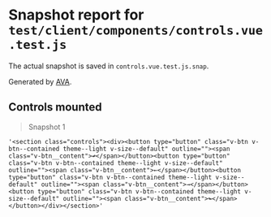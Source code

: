 # Snapshot report for `test/client/components/controls.vue.test.js`

The actual snapshot is saved in `controls.vue.test.js.snap`.

Generated by [AVA](https://ava.li).

## Controls mounted

> Snapshot 1

    '<section class="controls"><div><button type="button" class="v-btn v-btn--contained theme--light v-size--default" outline=""><span class="v-btn__content">↫</span></button><button type="button" class="v-btn v-btn--contained theme--light v-size--default" outline=""><span class="v-btn__content">←</span></button><button type="button" class="v-btn v-btn--contained theme--light v-size--default" outline=""><span class="v-btn__content">→</span></button><button type="button" class="v-btn v-btn--contained theme--light v-size--default" outline=""><span class="v-btn__content">↬</span></button></div></section>'
